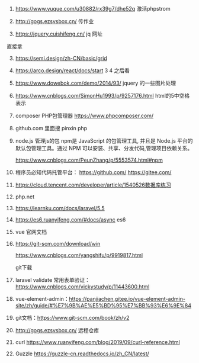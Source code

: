 1. https://www.yuque.com/u30882/rx39g7/dhe52q 激活phpstrom

2. http://gogs.ezsvsbox.cn/    传作业

2. https://jquery.cuishifeng.cn/  jq  网址

<script src="https://cdn.bootcdn.net/ajax/libs/jquery/1.8.0/jquery-1.8.0.min.js"></script> 直接拿
3. https://semi.design/zh-CN/basic/grid   

4. https://arco.design/react/docs/start             3  4 之后看

5. https://www.dowebok.com/demo/2014/93/      jquery 的一些图片处理

6. https://www.cnblogs.com/SimonHu1993/p/9257176.html     html的5中空格表示

7. composer  PHP包管理器
   https://www.phpcomposer.com/

8. github.com  里面搜 pinxin php

9. node.js  管理js的包 npm是 JavaScript 的包管理工具, 并且是 Node.js 平台的默认包管理工具。通过 NPM 可以安装、共享、分发代码,管理项目依赖关系。

   https://www.cnblogs.com/PeunZhang/p/5553574.html#npm

10. 程序员必知代码托管平台：
    https://github.com/
    https://gitee.com/
    
11. https://cloud.tencent.com/developer/article/1540526数据库练习

12. php.net   

13. https://learnku.com/docs/laravel/5.5 

14. https://es6.ruanyifeng.com/#docs/async  es6

15. vue 官网文档

16. https://git-scm.com/download/win   

    https://www.cnblogs.com/yangshifu/p/9919817.html

    git下载
    
17. laravel validate 常用表单验证：https://www.cnblogs.com/vickystudy/p/11443600.html

18. vue-element-admin：https://panjiachen.gitee.io/vue-element-admin-site/zh/guide/#%E7%9B%AE%E5%BD%95%E7%BB%93%E6%9E%84

19. git文档：https://www.git-scm.com/book/zh/v2

19. http://gogs.ezsvsbox.cn/   远程仓库

19. curl https://www.ruanyifeng.com/blog/2019/09/curl-reference.html

19. Guzzle  https://guzzle-cn.readthedocs.io/zh_CN/latest/

    
